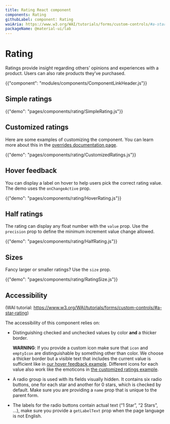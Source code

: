 ```yaml
---
title: Rating React component
components: Rating
githubLabel: component: Rating
waiAria: https://www.w3.org/WAI/tutorials/forms/custom-controls/#a-star-rating
packageName: @material-ui/lab
---
```


# Rating

<p class="description">Ratings provide insight regarding others’ opinions and experiences with a product. Users can also rate products they’ve purchased.</p>

{{"component": "modules/components/ComponentLinkHeader.js"}}

## Simple ratings

{{"demo": "pages/components/rating/SimpleRating.js"}}

## Customized ratings

Here are some examples of customizing the component. You can learn more about this in the
[overrides documentation page](/customization/components/).

{{"demo": "pages/components/rating/CustomizedRatings.js"}}

## Hover feedback

You can display a label on hover to help users pick the correct rating value.
The demo uses the `onChangeActive` prop.

{{"demo": "pages/components/rating/HoverRating.js"}}

## Half ratings

The rating can display any float number with the `value` prop.
Use the `precision` prop to define the minimum increment value change allowed.

{{"demo": "pages/components/rating/HalfRating.js"}}

## Sizes

Fancy larger or smaller ratings? Use the `size` prop.

{{"demo": "pages/components/rating/RatingSize.js"}}

## Accessibility

(WAI tutorial: https://www.w3.org/WAI/tutorials/forms/custom-controls/#a-star-rating)

The accessibility of this component relies on:

- Distinguishing checked and unchecked values by color **and** a thicker border.

  **WARNING**: If you provide a custom icon make sure that `icon` and `emptyIcon` are distinguishable by something other than color. We choose a thicker border but a visible text that includes the current value is sufficient like in [our hover feedback example](#hover-feedback). Different icons for each value also work like the emoticons in [the customized ratings example](#customized-ratings).

- A radio group is used with its fields visually hidden.
  It contains six radio buttons, one for each star and another for 0 stars, which is checked by default. Make sure you are providing a `name` prop that is unique to the parent form.
- The labels for the radio buttons contain actual text (“1 Star”, “2 Stars”, …), make sure you provide a `getLabelText` prop when the page language is not English.

